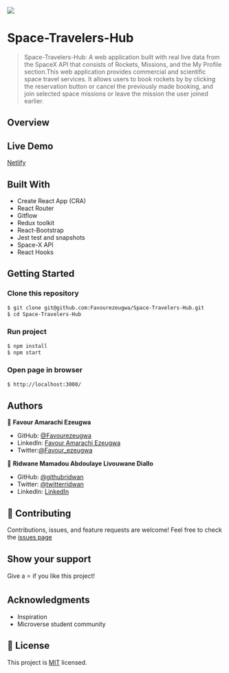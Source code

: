 ![](https://img.shields.io/badge/Microverse-blueviolet)

# Space-Travelers-Hub

> Space-Travelers-Hub: A web application built with real live data from the SpaceX API that consists of Rockets, Missions, and the My Profile section.This web application provides commercial and scientific space travel services. It allows users to book rockets by by clicking the reservation button or cancel the previously made booking, and join selected space missions or leave the mission the user joined earlier.

## Overview

## Live Demo

[Netlify](https://fari-space-travelers-hub.netlify.app/)

## Built With

- Create React App (CRA)
- React Router
- Gitflow
- Redux toolkit
- React-Bootstrap
- Jest test and snapshots
- Space-X API
- React Hooks

## Getting Started

### Clone this repository

```bash
$ git clone git@github.com:Favourezeugwa/Space-Travelers-Hub.git
$ cd Space-Travelers-Hub
```

### Run project

```bash
$ npm install
$ npm start
```

### Open page in browser

```bash
$ http://localhost:3000/
```

## Authors

👤 **Favour Amarachi Ezeugwa**

- GitHub: [@Favourezeugwa](https://github.com/Favourezeugwa)
- LinkedIn: [Favour Amarachi Ezeugwa](https://www.linkedin.com/in/favour-amarachi-ezeugwa-a5bb31149/)
- Twitter:[@Favour_ezeugwa](https://twitter.com/Favour_ezeugwa)

👤 **Ridwane Mamadou Abdoulaye Livouwane Diallo**

- GitHub: [@githubridwan](https://github.com/ridwanediallo)
- Twitter: [@twitterridwan](https://twitter.com/RidwaneD)
- LinkedIn: [LinkedIn](https://www.linkedin.com/in/ridwan-diallo)

## 🤝 Contributing

Contributions, issues, and feature requests are welcome!
Feel free to check the [issues page](https://github.com/Favourezeugwa/Space-Travelers-Hub/issues)

## Show your support

Give a ⭐️ if you like this project!

## Acknowledgments

- Inspiration
- Microverse student community

## 📝 License

This project is [MIT](./MIT.md) licensed.
